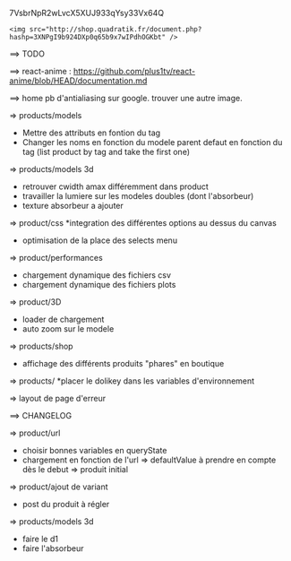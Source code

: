 7VsbrNpR2wLvcX5XUJ933qYsy33Vx64Q

    <img src="http://shop.quadratik.fr/document.php?hashp=3XNPgI9b924DXp0q65b9x7wIPdhOGKbt" />

==> TODO

==> react-anime : 
https://github.com/plus1tv/react-anime/blob/HEAD/documentation.md


==> home
pb d'antialiasing sur google. trouver une autre image.

=> products/models
* Mettre des attributs en fontion du tag
* Changer les noms en fonction du modele parent defaut en fonction du tag (list product by tag and take the first one)

=> products/models 3d
* retrouver cwidth amax différemment dans product
* travailler la lumiere sur les modeles doubles (dont l'absorbeur)
* texture absorbeur a ajouter


=> product/css
  *integration des différentes options au dessus du canvas
  * optimisation de la place des selects menu

=> product/performances
  * chargement dynamique des fichiers csv
  * chargement dynamique des fichiers plots

=> product/3D
  * loader de chargement
  * auto zoom sur le modele 


=> products/shop 
  * affichage des différents produits "phares" en boutique

=> products/
  *placer le dolikey dans les variables d'environnement

=> layout de page d'erreur


==> CHANGELOG

=> product/url
  * choisir bonnes variables en queryState
  * chargement en fonction de l'url => defaultValue à prendre en compte dès le debut => produit initial

=> product/ajout de variant
  * post du produit à régler 

  => products/models 3d
* faire le d1
* faire l'absorbeur